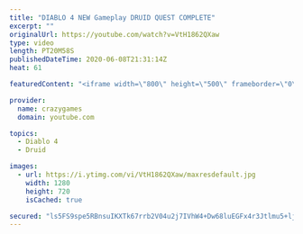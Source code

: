 ```yaml
---
title: "DIABLO 4 NEW Gameplay DRUID QUEST COMPLETE"
excerpt: ""
originalUrl: https://youtube.com/watch?v=VtH1862QXaw
type: video
length: PT20M58S
publishedDateTime: 2020-06-08T21:31:14Z
heat: 61

featuredContent: "<iframe width=\"800\" height=\"500\" frameborder=\"0\" src=\"https://www.youtube.com/embed/VtH1862QXaw\" allow=\"accelerometer; autoplay; encrypted-media; gyroscope; picture-in-picture\" allowfullscreen></iframe>"

provider:
  name: crazygames
  domain: youtube.com

topics:
  - Diablo 4
  - Druid

images:
  - url: https://i.ytimg.com/vi/VtH1862QXaw/maxresdefault.jpg
    width: 1280
    height: 720
    isCached: true

secured: "ls5FS9spe5RBnsuIKXTk67rrb2V04u2j7IVhW4+Dw68luEGFx4r3Jtlmu5+ljJEVMCLa2BlkdBN2cLyjYWNztMCKp6+D3km7fUkb0pJeIxmTz17NNAw9+/HQbsHm3fOxp+j9D+XC8M/UcXmqegB/+pUXRlJkxTT432ICEQyoIDwPPNOJzKO0saTd3ugO8o+ssNufUapQnVuah5nAyr+KwYI7viR6Oh1naHQWtM+f8p+ZFGzbNwYCCSvcSQ//HWnrdjQW/FAbBwBo+iMJKdrPYmriK9q3vMI2EZE2Z40tBIGWCTTozPCmb4PqtfyOKZAFory3EU++Vjk7EKxNTXoebyoxB1RsUgVdssfkGRq+jxeZtlinuDt9KKwpJVVJWS/WyB7pAs3T6A5xvXSC1TxnxVcRr4ACM8EMbt4v4Lb90G4=;nZP7G4h50q/Vv2O8mTtFNw=="
---
```


